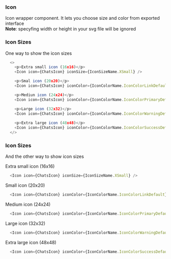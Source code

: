 ### Icon

Icon wrapper component. It lets you choose size and color from exported interface <br />
<strong>Note</strong>: specyfing width or height in your svg file will be ignored

### Icon Sizes

One way to show the icon sizes
```js
  <>
    <p>Extra small icon (16x16)</p>
    <Icon icon={ChatsIcon} iconSize={IconSizeName.XSmall} />

    <p>Smal icon (20x20)</p>
    <Icon icon={ChatsIcon} iconColor={IconColorName.IconColorLinkDefault} iconSize={IconSizeName.Small} />

    <p>Mediun icon (24x24)</p>
    <Icon icon={ChatsIcon} iconColor={IconColorName.IconColorPrimaryDefault} iconSize={IconSizeName.Medium} />

    <p>Large icon (32x32)</p>
    <Icon icon={ChatsIcon} iconColor={IconColorName.IconColorWarningDefault} iconSize={IconSizeName.Large} />
  
    <p>Extra large icon (48x48)</p>
    <Icon icon={ChatsIcon} iconColor={IconColorName.IconColorSuccessDefault} iconSize={IconSizeName.XLarge} />
  </>
```

### Icon Sizes

And the other way to show icon sizes

Extra small icon (16x16)

```js
  <Icon icon={ChatsIcon} iconSize={IconSizeName.XSmall} />
```

Small icon (20x20)

```js
  <Icon icon={ChatsIcon} iconColor={IconColorName.IconColorLinkDefault} iconSize={IconSizeName.Small} />
```

Medium icon (24x24)

```js
  <Icon icon={ChatsIcon} iconColor={IconColorName.IconColorPrimaryDefault} iconSize={IconSizeName.Medium} />
```

Large icon (32x32)

```js
  <Icon icon={ChatsIcon} iconColor={IconColorName.IconColorWarningDefault} iconSize={IconSizeName.Large} />
```

Extra large icon (48x48)

```js
  <Icon icon={ChatsIcon} iconColor={IconColorName.IconColorSuccessDefault} iconSize={IconSizeName.XLarge} />
```